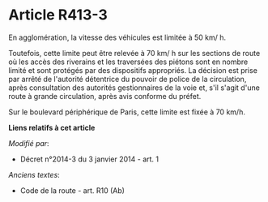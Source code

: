 # Article R413-3

En agglomération, la vitesse des véhicules est limitée à 50 km/ h. 

Toutefois, cette limite peut être relevée à 70 km/ h sur les sections de route où les accès des riverains et les traversées
des piétons sont en nombre limité et sont protégés par des dispositifs appropriés. La décision est prise par arrêté de
l'autorité détentrice du pouvoir de police de la circulation, après consultation des autorités gestionnaires de la voie et,
s'il s'agit d'une route à grande circulation, après avis conforme du préfet. 

Sur le boulevard périphérique de Paris, cette limite est fixée à   70 km/h.

**Liens relatifs à cet article**

_Modifié par_:

  - Décret n°2014-3 du 3 janvier 2014 - art. 1

_Anciens textes_:

  - Code de la route - art. R10 (Ab)
